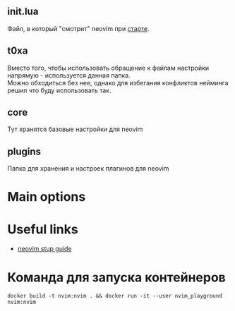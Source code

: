 ## init.lua

Файл, в который "смотрит" neovim при [старте](https://neovim.io/doc/user/starting.html#initialization).

## t0xa

Вместо того, чтобы использовать обращение к файлам настройки напрямую - используется данная
папка.  
Можно обходиться без нее, однако для избегания конфликтов нейминга решил что буду использовать
так.

## core

Тут хранятся базовые настройки для neovim

## plugins

Папка для хранения и настроек плагинов для neovim

# Main options

# Useful links

- [neovim stup guide](https://www.youtube.com/watch?v=6pAG3BHurdM)

# Команда для запуска контейнеров

```
docker build -t nvim:nvim . && docker run -it --user nvim_playground nvim:nvim
```
